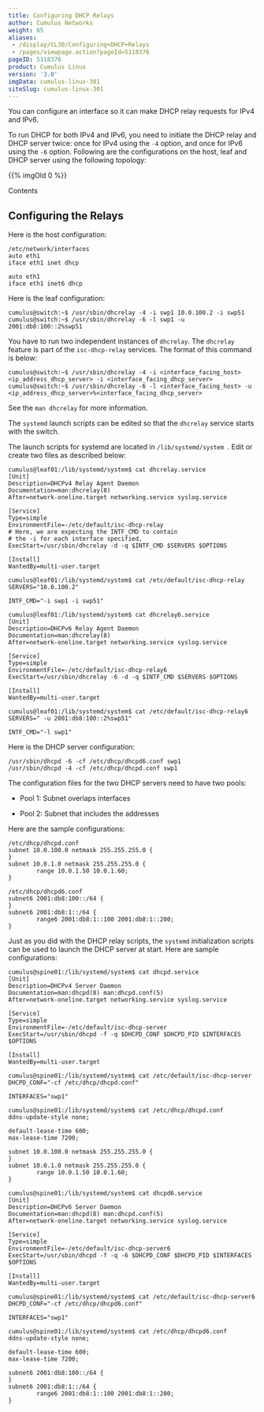 ```yaml
---
title: Configuring DHCP Relays
author: Cumulus Networks
weight: 85
aliases:
 - /display/CL30/Configuring+DHCP+Relays
 - /pages/viewpage.action?pageId=5118376
pageID: 5118376
product: Cumulus Linux
version: '3.0'
imgData: cumulus-linux-301
siteSlug: cumulus-linux-301
---
```

You can configure an interface so it can make DHCP relay requests for
IPv4 and IPv6.

To run DHCP for both IPv4 and IPv6, you need to initiate the DHCP relay
and DHCP server twice: once for IPv4 using the `-4` option, and once for
IPv6 using the `-6` option. Following are the configurations on the
host, leaf and DHCP server using the following topology:

{{% imgOld 0 %}}

Contents

## <span>Configuring the Relays </span>

Here is the host configuration:

    /etc/network/interfaces
    auto eth1
    iface eth1 inet dhcp
    
    auto eth1
    iface eth1 inet6 dhcp

Here is the leaf configuration:

    cumulus@switch:~$ /usr/sbin/dhcrelay -4 -i swp1 10.0.100.2 -i swp51
    cumulus@switch:~$ /usr/sbin/dhcrelay -6 -l swp1 -u 2001:db8:100::2%swp51

You have to run two independent instances of `dhcrelay`. The `dhcrelay`
feature is part of the `isc-dhcp-relay` services. The format of this
command is below:

    cumulus@switch:~$ /usr/sbin/dhcrelay -4 -i <interface_facing_host> <ip_address_dhcp_server> -i <interface_facing_dhcp_server>
    cumulus@switch:~$ /usr/sbin/dhcrelay -6 -l <interface_facing_host> -u <ip_address_dhcp_server>%<interface_facing_dhcp_server>

See the `man dhcrelay` for more information.

The `systemd` launch scripts can be edited so that the `dhcrelay`
service starts with the switch.

The launch scripts for systemd are located in ` /lib/systemd/system  `.
Edit or create two files as described below:

    cumulus@leaf01:/lib/systemd/system$ cat dhcrelay.service 
    [Unit]
    Description=DHCPv4 Relay Agent Daemon
    Documentation=man:dhcrelay(8)
    After=network-oneline.target networking.service syslog.service
    
    [Service]
    Type=simple
    EnvironmentFile=-/etc/default/isc-dhcp-relay
    # Here, we are expecting the INTF_CMD to contain
    # the -i for each interface specified,
    ExecStart=/usr/sbin/dhcrelay -d -q $INTF_CMD $SERVERS $OPTIONS
    
    [Install]
    WantedBy=multi-user.target

    cumulus@leaf01:/lib/systemd/system$ cat /etc/default/isc-dhcp-relay 
    SERVERS="10.0.100.2"
    
    INTF_CMD="-i swp1 -i swp51"

    cumulus@leaf01:/lib/systemd/system$ cat dhcrelay6.service 
    [Unit]
    Description=DHCPv6 Relay Agent Daemon
    Documentation=man:dhcrelay(8)
    After=network-oneline.target networking.service syslog.service
    
    [Service]
    Type=simple
    EnvironmentFile=-/etc/default/isc-dhcp-relay6
    ExecStart=/usr/sbin/dhcrelay -6 -d -q $INTF_CMD $SERVERS $OPTIONS
    
    [Install]
    WantedBy=multi-user.target

    cumulus@leaf01:/lib/systemd/system$ cat /etc/default/isc-dhcp-relay6 
    SERVERS=" -u 2001:db8:100::2%swp51"
    
    INTF_CMD="-l swp1"

Here is the DHCP server configuration:

    /usr/sbin/dhcpd -6 -cf /etc/dhcp/dhcpd6.conf swp1
    /usr/sbin/dhcpd -4 -cf /etc/dhcp/dhcpd.conf swp1

The configuration files for the two DHCP servers need to have two pools:

  - Pool 1: Subnet overlaps interfaces

  - Pool 2: Subnet that includes the addresses

Here are the sample configurations:

    /etc/dhcp/dhcpd.conf
    subnet 10.0.100.0 netmask 255.255.255.0 {
    }
    subnet 10.0.1.0 netmask 255.255.255.0 {
            range 10.0.1.50 10.0.1.60;
    }

    /etc/dhcp/dhcpd6.conf
    subnet6 2001:db8:100::/64 {
    }
    subnet6 2001:db8:1::/64 {
            range6 2001:db8:1::100 2001:db8:1::200;
    }

Just as you did with the DHCP relay scripts, the `systemd`
initialization scripts can be used to launch the DHCP server at start.
Here are sample configurations:

    cumulus@spine01:/lib/systemd/system$ cat dhcpd.service 
    [Unit]
    Description=DHCPv4 Server Daemon
    Documentation=man:dhcpd(8) man:dhcpd.conf(5)
    After=network-oneline.target networking.service syslog.service
    
    [Service]
    Type=simple
    EnvironmentFile=-/etc/default/isc-dhcp-server
    ExecStart=/usr/sbin/dhcpd -f -q $DHCPD_CONF $DHCPD_PID $INTERFACES $OPTIONS
    
    [Install]
    WantedBy=multi-user.target

    cumulus@spine01:/lib/systemd/system$ cat /etc/default/isc-dhcp-server
    DHCPD_CONF="-cf /etc/dhcp/dhcpd.conf"
    
    INTERFACES="swp1"

    cumulus@spine01:/lib/systemd/system$ cat /etc/dhcp/dhcpd.conf
    ddns-update-style none;
    
    default-lease-time 600;
    max-lease-time 7200;
    
    subnet 10.0.100.0 netmask 255.255.255.0 {
    }
    subnet 10.0.1.0 netmask 255.255.255.0 {
            range 10.0.1.50 10.0.1.60;
    }

    cumulus@spine01:/lib/systemd/system$ cat dhcpd6.service 
    [Unit]
    Description=DHCPv6 Server Daemon
    Documentation=man:dhcpd(8) man:dhcpd.conf(5)
    After=network-oneline.target networking.service syslog.service
    
    [Service]
    Type=simple
    EnvironmentFile=-/etc/default/isc-dhcp-server6
    ExecStart=/usr/sbin/dhcpd -f -q -6 $DHCPD_CONF $DHCPD_PID $INTERFACES $OPTIONS
    
    [Install]
    WantedBy=multi-user.target

    cumulus@spine01:/lib/systemd/system$ cat /etc/default/isc-dhcp-server6
    DHCPD_CONF="-cf /etc/dhcp/dhcpd6.conf"
    
    INTERFACES="swp1"

    cumulus@spine01:/lib/systemd/system$ cat /etc/dhcp/dhcpd6.conf
    ddns-update-style none;
    
    default-lease-time 600;
    max-lease-time 7200;
    
    subnet6 2001:db8:100::/64 {
    }
    subnet6 2001:db8:1::/64 {
            range6 2001:db8:1::100 2001:db8:1::200;
    }
